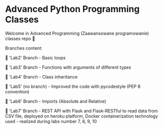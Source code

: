 # Advanced Python Programming Classes
Welcome in Advanced Programming (Zaawansowane programowanie) classes repo 👋

Branches content:

🔸 'Lab2' Branch - Basic loops

🔸 'Lab3' Branch - Functions with arguments of different types

🔸 'Lab4' Branch - Class inheritance

🔸 'Lab5' (no branch) - Improved the code with pycodestyle (PEP 8 convention)

🔸 'Lab6' Branch - Imports (Absolute and Relative)

🔸 'Lab7' Branch - REST API  with Flask and Flask-RESTful to read data from CSV file, deployed on heroku platform, Docker containerization technology used - realized during labs number 7, 8, 9, 10

